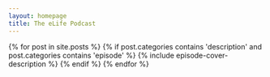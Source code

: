 ```yaml
---
layout: homepage
title: The eLife Podcast
---
```


{% for post in site.posts %}
	{% if post.categories contains 'description' and post.categories contains 'episode' %}
		{% include episode-cover-description %}
	{% endif %}
{% endfor %}
